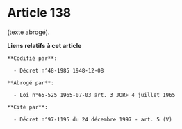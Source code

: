 # Article 138

(texte abrogé).

**Liens relatifs à cet article**

	**Codifié par**:

	  - Décret n°48-1985 1948-12-08

	**Abrogé par**:

	  - Loi n°65-525 1965-07-03 art. 3 JORF 4 juillet 1965

	**Cité par**:

	  - Décret n°97-1195 du 24 décembre 1997 - art. 5 (V)
